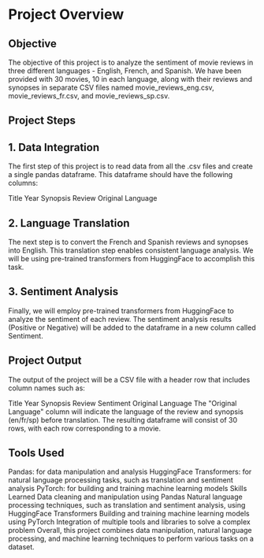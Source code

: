 
# Project Overview
## Objective
The objective of this project is to analyze the sentiment of movie reviews in three different languages - English, French, and Spanish. We have been provided with 30 movies, 10 in each language, along with their reviews and synopses in separate CSV files named movie_reviews_eng.csv, movie_reviews_fr.csv, and movie_reviews_sp.csv.

## Project Steps
## 1. Data Integration
The first step of this project is to read data from all the .csv files and create a single pandas dataframe. This dataframe should have the following columns:

Title
Year
Synopsis
Review
Original Language

## 2. Language Translation
The next step is to convert the French and Spanish reviews and synopses into English. This translation step enables consistent language analysis. We will be using pre-trained transformers from HuggingFace to accomplish this task.

## 3. Sentiment Analysis
Finally, we will employ pre-trained transformers from HuggingFace to analyze the sentiment of each review. The sentiment analysis results (Positive or Negative) will be added to the dataframe in a new column called Sentiment.

## Project Output
The output of the project will be a CSV file with a header row that includes column names such as:

Title
Year
Synopsis
Review
Sentiment
Original Language
The "Original Language" column will indicate the language of the review and synopsis (en/fr/sp) before translation. The resulting dataframe will consist of 30 rows, with each row corresponding to a movie.

## Tools Used
Pandas: for data manipulation and analysis
HuggingFace Transformers: for natural language processing tasks, such as translation and sentiment analysis
PyTorch: for building and training machine learning models
Skills Learned
Data cleaning and manipulation using Pandas
Natural language processing techniques, such as translation and sentiment analysis, using HuggingFace Transformers
Building and training machine learning models using PyTorch
Integration of multiple tools and libraries to solve a complex problem
Overall, this project combines data manipulation, natural language processing, and machine learning techniques to perform various tasks on a dataset.
